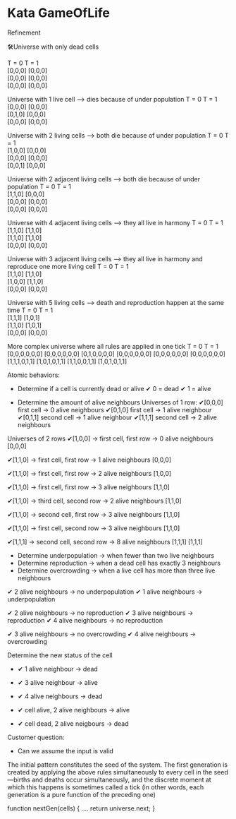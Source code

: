 # Kata GameOfLife
Refinement

🛠Universe with only dead cells

T = 0   T = 1    
[0,0,0] [0,0,0]   
[0,0,0] [0,0,0]   
[0,0,0] [0,0,0] 

Universe with 1 live cell --> dies because of under population
T = 0   T = 1    
[0,0,0] [0,0,0]   
[0,1,0] [0,0,0]   
[0,0,0] [0,0,0] 

Universe with 2 living cells --> both die because of under population
T = 0   T = 1    
[1,0,0] [0,0,0]   
[0,0,0] [0,0,0]   
[0,0,1] [0,0,0] 

Universe with 2 adjacent living cells --> both die because of under population
T = 0   T = 1    
[1,1,0] [0,0,0]   
[0,0,0] [0,0,0]   
[0,0,0] [0,0,0] 

Universe with 4 adjacent living cells --> they all live in harmony
T = 0   T = 1    
[1,1,0] [1,1,0]   
[1,1,0] [1,1,0]   
[0,0,0] [0,0,0]

Universe with 3 adjacent living cells --> they all live in harmony and reproduce one more living cell
T = 0   T = 1    
[1,1,0] [1,1,0]   
[1,0,0] [1,1,0]   
[0,0,0] [0,0,0]

Universe with 5 living cells --> death and reproduction happen at the same time
T = 0   T = 1    
[1,1,1] [1,0,1]   
[1,1,0] [1,0,1]   
[0,0,0] [0,0,0]

More complex universe where all rules are applied in one tick
T = 0            T = 1       
[0,0,0,0,0,0]    [0,0,0,0,0,0]
[0,1,0,0,0,0]    [0,0,0,0,0,0]
[0,0,0,0,0,0]    [0,0,0,0,0,0]
[1,1,1,0,1,1]    [1,0,1,0,1,1]
[1,1,0,0,1,1]    [1,0,1,0,1,1]

Atomic behaviors:
- Determine if a cell is currently dead or alive
✔ 0 = dead
✔ 1 = alive

- Determine the amount of alive neighbours
Universes of 1 row:
✔[0,0,0] first cell -> 0 alive neighbours
✔[0,1,0] first cell -> 1 alive neighbour
✔[0,1,1] second cell -> 1 alive neighbour
✔[1,1,1] second cell -> 2 alive neighbours

Universes of 2 rows
✔[1,0,0] -> first cell, first row -> 0 alive neighbours
  [0,0,0]

✔[1,1,0] -> first cell, first row -> 1 alive neighbours
  [0,0,0]

✔[1,1,0] -> first cell, first row -> 2 alive neighbours
  [1,0,0]

✔[1,1,0] -> first cell,  first row -> 3 alive neighbours
  [1,1,0]

✔[1,1,0] -> third cell, second row -> 2 alive neighbours
  [1,1,0]

✔[1,1,0] -> second cell, first row -> 3 alive neighbours
  [1,1,0]

✔[1,1,0] -> first cell, second row -> 3 alive neighbours
  [1,1,0]

✔[1,1,1] -> second cell, second row -> 8 alive neighbours
  [1,1,1]
  [1,1,1]

- Determine underpopulation -> when fewer than two live neighbours
- Determine reproduction -> when a dead cell has exactly 3 neighbours
- Determine overcrowding -> when a live cell has more than three live neighbours 

✔ 2 alive neighbours -> no underpopulation
✔ 1 alive neighbours -> underpopulation

✔ 2 alive neighbours -> no reproduction
✔ 3 alive neighbours -> reproduction
✔ 4 alive neighbours -> no reproduction

✔ 3 alive neighbours -> no overcrowding
✔ 4 alive neighbours -> overcrowding

Determine the new status of the cell
- ✔ 1 alive neighbour -> dead
- ✔ 3 alive neighbour -> alive
- ✔ 4 alive neighbours -> dead

- ✔ cell alive, 2 alive neighbours -> alive
- ✔ cell dead, 2 alive neigbours -> dead

Customer question:
- Can we assume the input is valid

The initial pattern constitutes the seed of the system. The first generation is created by applying the above rules simultaneously to every cell in the seed—births and deaths occur simultaneously, and the discrete moment at which this happens is sometimes called a tick (in other words, each generation is a pure function of the preceding one)

function nextGen(cells) {
  ....
  return universe.next;
}